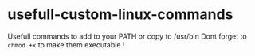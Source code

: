 # usefull-custom-linux-commands
Usefull commands to add to your PATH or copy to /usr/bin
Dont forget to `chmod +x` to make them executable !
